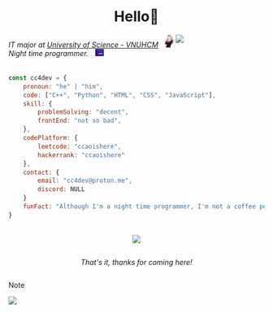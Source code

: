 <h1 align="center"> Hello👋 </h1>

<div style="display: flex;">
    <div align="left">
        <text>
            <i> IT major at <a href="https://www.hcmus.edu.vn/" target="_blank">University of Science - VNUHCM</a> </i>
            <img src="./media/chika-dance.gif" width="25px" style="margin-left: 5px;">
        </text>
        </br>
        <text>
            <i> Night time programmer. <img src="./media/robcode.gif" width="25px" style="margin-left: 10px;"> </i>
        </text>
    </div>
    <div align="right">
        <img src="https://cc4dev.github.io/assets/asahi.gif" style="width: 50%; max-width: 300px;">
    </div>
</div>
</br>

```javascript
const cc4dev = {
    pronoun: "he" | "him",
    code: ["C++", "Python", "HTML", "CSS", "JavaScript"],
    skill: {
        problemSolving: "decent",
        frontEnd: "not so bad",
    },
    codePlatform: {
        leetcode: "ccaoishere",
        hackerrank: "ccaoishere"
    },
    contact: {
        email: "cc4dev@proton.me",
        discord: NULL
    }
    funFact: "Although I'm a night time programmer, I'm not a coffee person."
}
```

</br>

<div width="100%" style="display: flex; flex-direction: column; gap: 15px; justify-content: center; align-items: center;">
    <img src="https://cc4dev.is-a.dev/assets/senko.gif">
    <i> <p> That's it, thanks for coming here! </p> </i>
</div>

> [!NOTE]  
> ![](https://cc4dev.github.io/assets/miku-approved.gif)